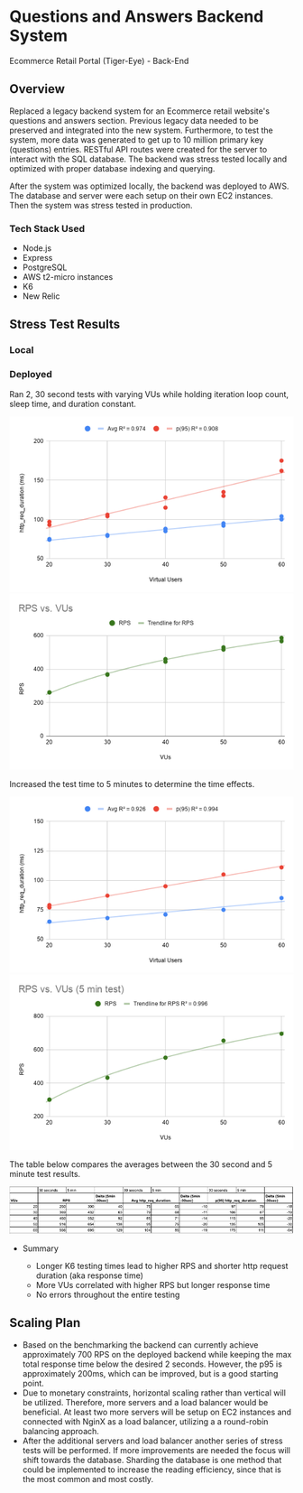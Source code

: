# Questions and Answers Backend System
Ecommerce Retail Portal (Tiger-Eye) - Back-End

## Overview

Replaced a legacy backend system for an Ecommerce retail website's questions and answers section. Previous legacy data needed to be preserved and integrated into the new system. Furthermore, to test the system, more data was generated to get up to 10 million primary key (questions) entries. RESTful API routes were created for the server to interact with the SQL database. The backend was stress tested locally and optimized with proper database indexing and querying.

After the system was optimized locally, the backend was deployed to AWS. The database and server were each setup on their own EC2 instances. Then the system was stress tested in production. 

### Tech Stack Used

* Node.js
* Express
* PostgreSQL
* AWS t2-micro instances
* K6
* New Relic

## Stress Test Results

### Local 

### Deployed

Ran 2, 30 second tests with varying VUs while holding iteration loop count, sleep time, and duration constant.

![res_time_30s](/images/response_time_30s.png)
![RPS_VUs_30s](/images/RPS_vs_VUs_30s.png)

Increased the test time to 5 minutes to determine the time effects.

![res_time_5min](/images/response_time_5min.png)
![RPS_VUs_5min](/images/RPS_vs_VUs_5min.png)

The table below compares the averages between the 30 second and 5 minute test results.

![table](/images/table.png)

<ul>
<li> Summary </li>
<ul> 
<li> Longer K6 testing times lead to higher RPS and shorter http request duration (aka response time) </li>
<li> More VUs correlated with higher RPS but longer response time  </li>
<li> No errors throughout the entire testing </li>
</ul>
</ul>


## Scaling Plan
<ul>
<li> Based on the benchmarking the backend can currently achieve approximately 700 RPS on the deployed backend while keeping the max total response time below the desired 2 seconds. However, the p95 is approximately 200ms, which can be improved, but is a good starting point.
</li>
<li> Due to monetary constraints, horizontal scaling rather than vertical will be utilized. Therefore, more servers and a load balancer would be beneficial. At least two more servers will be setup on EC2 instances and connected with NginX as a load balancer, utilizing a a round-robin balancing approach.
</li>
<li> After the additional servers and load balancer another series of stress tests will be performed. If more improvements are needed the focus will shift towards the database. Sharding the database is one method that could be implemented to increase the reading efficiency, since that is the most common and most costly.
</li>
</ul>


